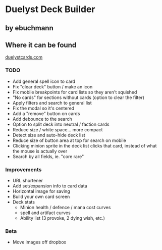 # Duelyst Deck Builder
## by ebuchmann

## Where it can be found
[duelystcards.com](http://duelystcards.com/)

### TODO
- Add general spell icon to card
- Fix "clear deck" button / make an icon
- Fix mobile breakpoints for card lists so they aren't squished
- "No cards" for sections without cards (option to clear the filter)
- Apply filters and search to general list
- Fix the modal so it's centered
- Add a "remove" button on cards
- Add debounce to the search
- Option to split deck into neutral / faction cards
- Reduce size / white space... more compact
- Detect size and auto-hide deck list
- Reduce size of button area at top for search on mobile
- Clicking minion sprite in the deck list clicks that card, instead of what the mouse is actually over
- Search by all fields, ie. "core rare"

### Improvements
- URL shortener
- Add set/expansion info to card data
- Horizontal image for saving
- Build your own card screen
- Deck stats
  - Minion health / defence / mana cost curves
  - spell and artifact curves
  - Ability list (3 provoke, 2 dying wish, etc.)

### Beta
- Move images off dropbox
